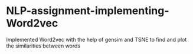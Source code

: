 # NLP-assignment-implementing-Word2vec
Implemented Word2vec with the help of gensim and TSNE to find and plot the similarities between words
